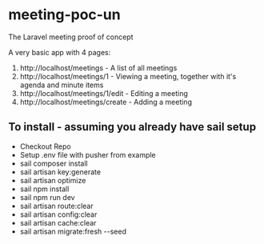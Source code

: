 # meeting-poc-un
The Laravel meeting proof of concept

A very basic app with 4 pages:

1. http://localhost/meetings - A list of all meetings
1. http://localhost/meetings/1 - Viewing a meeting, together with it's agenda and minute items
1. http://localhost/meetings/1/edit - Editing a meeting
1. http://localhost/meetings/create - Adding a meeting

## To install - assuming you already have sail setup
- Checkout Repo
- Setup .env file with pusher from example
- sail composer install
- sail artisan key:generate
- sail artisan optimize
- sail npm install
- sail npm run dev
- sail artisan route:clear
- sail artisan config:clear
- sail artisan cache:clear
- sail artisan migrate:fresh --seed


